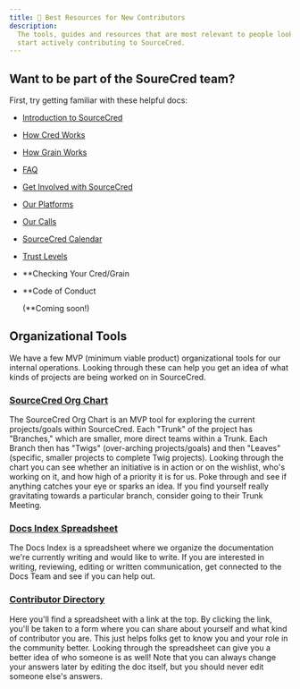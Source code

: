 ```yaml
---
title: 🌱 Best Resources for New Contributors
description:
  The tools, guides and resources that are most relevant to people looking to
  start actively contributing to SourceCred.
---
```


## Want to be part of the SoureCred team?

First, try getting familiar with these helpful docs:

- [Introduction to SourceCred](https://sourcecred.io/docs/)
- [How Cred Works](https://sourcecred.io/docs/beta/cred)
- [How Grain Works](https://sourcecred.io/docs/beta/grain)
- [FAQ](https://sourcecred.io/docs/beta/FAQ)
- [Get Involved with SourceCred](https://sourcecred.io/docs/beta/get-involved)
- [Our Platforms](https://sourcecred.io/docs/beta/our-platforms)
- [Our Calls](https://sourcecred.io/docs/beta/our-calls)
- [SourceCred Calendar](https://calendar.google.com/calendar/u/0/embed?src=ops@sourcecred.io)
- [Trust Levels](https://sourcecred.io/docs/concepts/trust_levels)
- \*\*Checking Your Cred/Grain
- \*\*Code of Conduct

  (\*\*Coming soon!)

## Organizational Tools

We have a few MVP (minimum viable product) organizational tools for our internal
operations. Looking through these can help you get an idea of what kinds of
projects are being worked on in SourceCred.

### <ins>[SourceCred Org Chart](https://roamresearch.com/#/app/SourceCred/page/2_qy7Gity)</ins>

The SourceCred Org Chart is an MVP tool for exploring the current projects/goals
within SourceCred. Each "Trunk" of the project has "Branches," which are
smaller, more direct teams within a Trunk. Each Branch then has "Twigs"
(over-arching projects/goals) and then "Leaves" (specific, smaller projects to
complete Twig projects). Looking through the chart you can see whether an
initiative is in action or on the wishlist, who's working on it, and how high of
a priority it is for us. Poke through and see if anything catches your eye or
sparks an idea. If you find yourself really gravitating towards a particular
branch, consider going to their Trunk Meeting.

### <ins>[Docs Index Spreadsheet](https://docs.google.com/spreadsheets/d/1IYNXNghAnMAGPof3f9bZZQeIGxlOHJQrUmu9qONY3KQ/edit#gid=0)</ins>

The Docs Index is a spreadsheet where we organize the documentation we're
currently writing and would like to write. If you are interested in writing,
reviewing, editing or written communication, get connected to the Docs Team and
see if you can help out.

### <ins>[Contributor Directory](https://docs.google.com/spreadsheets/d/14cGVeH_s4eRSx0DKPZBlhel6QucAq5QzXoALr_EhBzM/edit#gid=1047682516)</ins>

Here you'll find a spreadsheet with a link at the top. By clicking the link,
you'll be taken to a form where you can share about yourself and what kind of
contributor you are. This just helps folks get to know you and your role in the
community better. Looking through the spreadsheet can give you a better idea of
who someone is as well! Note that you can always change your answers later by
editing the doc itself, but you should never edit someone else's answers.
